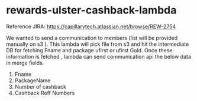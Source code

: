 # rewards-ulster-cashback-lambda
Reference JIRA: https://capillarytech.atlassian.net/browse/REW-2754
 
We wanted to send a communication to members (list will be provided manually on s3 ). 
This lambda will pick file from s3 and hit the intermediate DB for fetching Fname and package ufirst or ufirst Gold. Once these information is fetched , lambda can send communication api the below data in merge fields.
1) Fname
2) PackageName
3) Number of cashback
4) Cashback Reff Numbers
